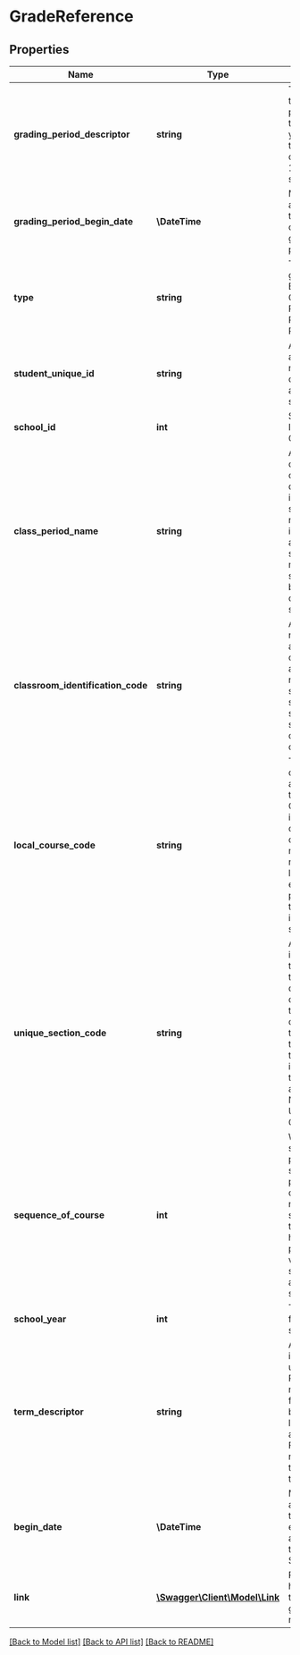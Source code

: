 # GradeReference

## Properties
Name | Type | Description | Notes
------------ | ------------- | ------------- | -------------
**grading_period_descriptor** | **string** | The name of the grading period during the school year in which the grade is offered (e.g., 1st cycle, 1st semester) | [optional] 
**grading_period_begin_date** | **\\DateTime** | Month, day, and year of the first day of the grading period. | [optional] 
**type** | **string** | The type of grade (e.g., Exam, Final, Grading Period, Progress Report) | [optional] 
**student_unique_id** | **string** | A unique alpha-numeric code assigned to a student. | [optional] 
**school_id** | **int** | School Identity Column   | [optional] 
**class_period_name** | **string** | An indication of the portion of a typical daily session in which students receive instruction in a specified subject (e.g., morning, sixth period, block period or AB schedules).  = | [optional] 
**classroom_identification_code** | **string** | A unique number or alphanumeric code assigned to a room by a school, school system, state, or other agency or entity. | [optional] 
**local_course_code** | **string** | The local code assigned by the LEA or Campus that identifies the organization of subject matter and related learning experiences provided for the instruction of students. | [optional] 
**unique_section_code** | **string** | A unique identifier for the section, that is defined for a campus by the classroom, the subjects taught, and the instructors that are assigned.  NEDM: Unique Course Code | [optional] 
**sequence_of_course** | **int** | When a section is part of a sequence of parts for a course, the number if the sequence.  If the course has only onle part, the value of this section attribute should be 1. | [optional] 
**school_year** | **int** | The identifier for the school year. | [optional] 
**term_descriptor** | **string** | A unique identifier used as Primary Key, not derived from business logic, when acting as Foreign Key, references the parent table. | [optional] 
**begin_date** | **\\DateTime** | Month, day, and year of the Student&#39;s entry or assignment to the Section. | [optional] 
**link** | [**\Swagger\Client\Model\Link**](Link.md) | Represents a hyperlink to the related grade resource. | [optional] 

[[Back to Model list]](../README.md#documentation-for-models) [[Back to API list]](../README.md#documentation-for-api-endpoints) [[Back to README]](../README.md)


